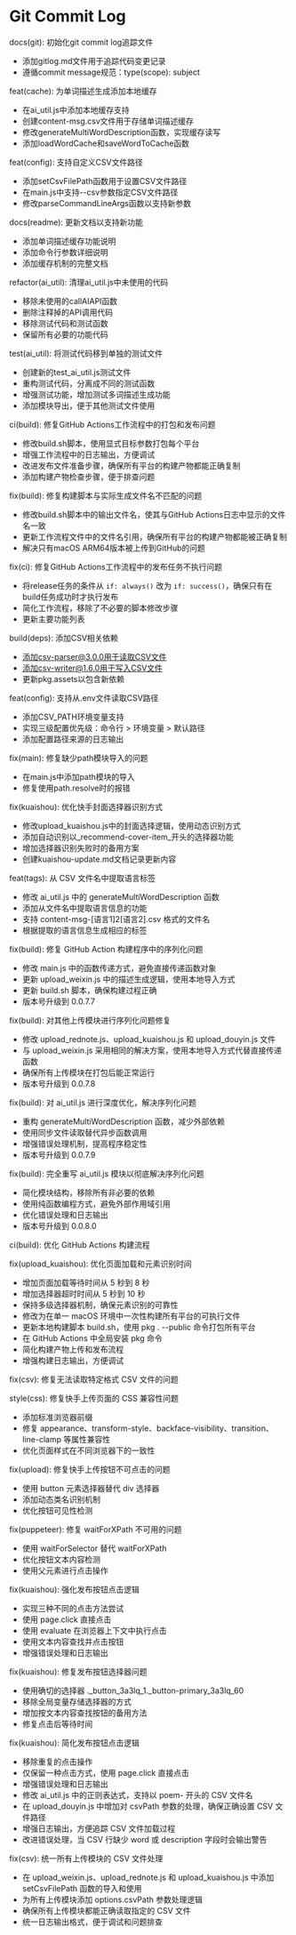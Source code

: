 # Git Commit Log

docs(git): 初始化git commit log追踪文件
- 添加gitlog.md文件用于追踪代码变更记录
- 遵循commit message规范：type(scope): subject

feat(cache): 为单词描述生成添加本地缓存
- 在ai_util.js中添加本地缓存支持
- 创建content-msg.csv文件用于存储单词描述缓存
- 修改generateMultiWordDescription函数，实现缓存读写
- 添加loadWordCache和saveWordToCache函数

feat(config): 支持自定义CSV文件路径
- 添加setCsvFilePath函数用于设置CSV文件路径
- 在main.js中支持--csv参数指定CSV文件路径
- 修改parseCommandLineArgs函数以支持新参数

docs(readme): 更新文档以支持新功能
- 添加单词描述缓存功能说明
- 添加命令行参数详细说明
- 添加缓存机制的完整文档

refactor(ai_util): 清理ai_util.js中未使用的代码
- 移除未使用的callAIAPI函数
- 删除注释掉的API调用代码
- 移除测试代码和测试函数
- 保留所有必要的功能代码

test(ai_util): 将测试代码移到单独的测试文件
- 创建新的test_ai_util.js测试文件
- 重构测试代码，分离成不同的测试函数
- 增强测试功能，增加测试多词描述生成功能
- 添加模块导出，便于其他测试文件使用

ci(build): 修复GitHub Actions工作流程中的打包和发布问题
- 修改build.sh脚本，使用显式目标参数打包每个平台
- 增强工作流程中的日志输出，方便调试
- 改进发布文件准备步骤，确保所有平台的构建产物都能正确复制
- 添加构建产物检查步骤，便于排查问题

fix(build): 修复构建脚本与实际生成文件名不匹配的问题
- 修改build.sh脚本中的输出文件名，使其与GitHub Actions日志中显示的文件名一致
- 更新工作流程文件中的文件名引用，确保所有平台的构建产物都能被正确复制
- 解决只有macOS ARM64版本被上传到GitHub的问题

fix(ci): 修复GitHub Actions工作流程中的发布任务不执行问题
- 将release任务的条件从 `if: always()` 改为 `if: success()`，确保只有在build任务成功时才执行发布
- 简化工作流程，移除了不必要的脚本修改步骤
- 更新主要功能列表

build(deps): 添加CSV相关依赖
- 添加csv-parser@3.0.0用于读取CSV文件
- 添加csv-writer@1.6.0用于写入CSV文件
- 更新pkg.assets以包含新依赖

feat(config): 支持从.env文件读取CSV路径
- 添加CSV_PATH环境变量支持
- 实现三级配置优先级：命令行 > 环境变量 > 默认路径
- 添加配置路径来源的日志输出

fix(main): 修复缺少path模块导入的问题
- 在main.js中添加path模块的导入
- 修复使用path.resolve时的报错

fix(kuaishou): 优化快手封面选择器识别方式
- 修改upload_kuaishou.js中的封面选择逻辑，使用动态识别方式
- 添加自动识别以_recommend-cover-item_开头的选择器功能
- 增加选择器识别失败时的备用方案
- 创建kuaishou-update.md文档记录更新内容

feat(tags): 从 CSV 文件名中提取语言标签
- 修改 ai_util.js 中的 generateMultiWordDescription 函数
- 添加从文件名中提取语言信息的功能
- 支持 content-msg-[语言1]2[语言2].csv 格式的文件名
- 根据提取的语言信息生成相应的标签

fix(build): 修复 GitHub Action 构建程序中的序列化问题
- 修改 main.js 中的函数传递方式，避免直接传递函数对象
- 更新 upload_weixin.js 中的描述生成逻辑，使用本地导入方式
- 更新 build.sh 脚本，确保构建过程正确
- 版本号升级到 0.0.7.7

fix(build): 对其他上传模块进行序列化问题修复
- 修改 upload_rednote.js、upload_kuaishou.js 和 upload_douyin.js 文件
- 与 upload_weixin.js 采用相同的解决方案，使用本地导入方式代替直接传递函数
- 确保所有上传模块在打包后能正常运行
- 版本号升级到 0.0.7.8

fix(build): 对 ai_util.js 进行深度优化，解决序列化问题
- 重构 generateMultiWordDescription 函数，减少外部依赖
- 使用同步文件读取替代异步函数调用
- 增强错误处理机制，提高程序稳定性
- 版本号升级到 0.0.7.9

fix(build): 完全重写 ai_util.js 模块以彻底解决序列化问题
- 简化模块结构，移除所有非必要的依赖
- 使用纯函数编程方式，避免外部作用域引用
- 优化错误处理和日志输出
- 版本号升级到 0.0.8.0

ci(build): 优化 GitHub Actions 构建流程

fix(upload_kuaishou): 优化页面加载和元素识别时间
- 增加页面加载等待时间从 5 秒到 8 秒
- 增加选择器超时时间从 5 秒到 10 秒
- 保持多级选择器机制，确保元素识别的可靠性
- 修改为在单一 macOS 环境中一次性构建所有平台的可执行文件
- 更新本地构建脚本 build.sh，使用 pkg . --public 命令打包所有平台
- 在 GitHub Actions 中全局安装 pkg 命令
- 简化构建产物上传和发布流程
- 增强构建日志输出，方便调试

fix(csv): 修复无法读取特定格式 CSV 文件的问题

style(css): 修复快手上传页面的 CSS 兼容性问题
- 添加标准浏览器前缀
- 修复 appearance、transform-style、backface-visibility、transition、line-clamp 等属性兼容性
- 优化页面样式在不同浏览器下的一致性

fix(upload): 修复快手上传按钮不可点击的问题
- 使用 button 元素选择器替代 div 选择器
- 添加动态类名识别机制
- 优化按钮可见性检测

fix(puppeteer): 修复 waitForXPath 不可用的问题
- 使用 waitForSelector 替代 waitForXPath
- 优化按钮文本内容检测
- 使用父元素进行点击操作

fix(kuaishou): 强化发布按钮点击逻辑
- 实现三种不同的点击方法尝试
- 使用 page.click 直接点击
- 使用 evaluate 在浏览器上下文中执行点击
- 使用文本内容查找并点击按钮
- 增强错误处理和日志输出

fix(kuaishou): 修复发布按钮选择器问题
- 使用确切的选择器 ._button_3a3lq_1._button-primary_3a3lq_60
- 移除全局变量存储选择器的方式
- 增加按文本内容查找按钮的备用方法
- 修复点击后等待时间

fix(kuaishou): 简化发布按钮点击逻辑
- 移除重复的点击操作
- 仅保留一种点击方式，使用 page.click 直接点击
- 增强错误处理和日志输出
- 修改 ai_util.js 中的正则表达式，支持以 poem- 开头的 CSV 文件名
- 在 upload_douyin.js 中增加对 csvPath 参数的处理，确保正确设置 CSV 文件路径
- 增强日志输出，方便追踪 CSV 文件加载过程
- 改进错误处理，当 CSV 行缺少 word 或 description 字段时会输出警告

fix(csv): 统一所有上传模块的 CSV 文件处理
- 在 upload_weixin.js、upload_rednote.js 和 upload_kuaishou.js 中添加 setCsvFilePath 函数的导入和使用
- 为所有上传模块添加 options.csvPath 参数处理逻辑
- 确保所有上传模块都能正确读取指定的 CSV 文件
- 统一日志输出格式，便于调试和问题排查
